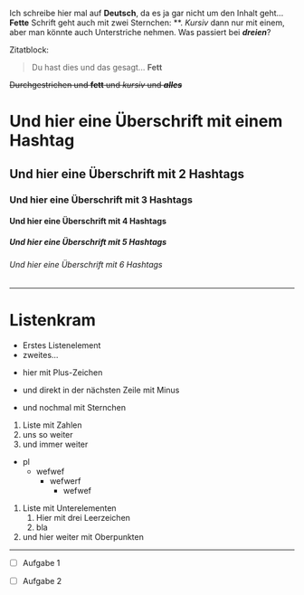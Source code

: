 Ich schreibe hier mal auf __Deutsch__, da es ja gar nicht um den Inhalt geht...
**Fette** Schrift geht auch mit zwei Sternchen: **.
*Kursiv* dann nur mit einem, aber man könnte auch Unterstriche nehmen.
Was passiert bei ***dreien***?

Zitatblock:
>Du hast dies und das gesagt... __Fett__

~~Durchgestrichen und __fett__ und _kursiv_ und ___alles___~~

# Und hier eine Überschrift mit einem Hashtag

## Und hier eine Überschrift mit 2 Hashtags

### Und hier eine Überschrift mit 3 Hashtags

#### Und hier eine Überschrift mit 4 Hashtags

##### Und hier eine Überschrift mit 5 Hashtags

###### Und hier eine Überschrift mit 6 Hashtags

-------------------------------------------------

# Listenkram

- Erstes Listenelement
- zweites...

+ hier mit Plus-Zeichen
- und direkt in der nächsten Zeile mit Minus
* und nochmal mit Sternchen

1. Liste mit Zahlen
2. uns so weiter
3. und immer weiter

- pl
   - wefwef
      - wefwerf
         - wefwef

1. Liste mit Unterelementen
   1. Hier mit drei Leerzeichen
   2. bla
2. und hier weiter mit Oberpunkten

-----------------------------------------------------

+ [ ] Aufgabe 1
+ [ ] Aufgabe 2

